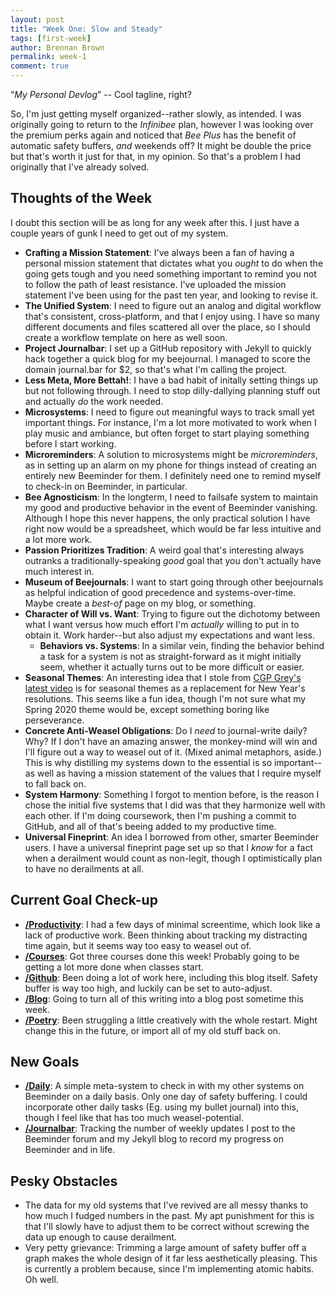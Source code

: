 ```yaml
---
layout: post
title: "Week One: Slow and Steady"
tags: [first-week]
author: Brennan Brown
permalink: week-1
comment: true
---
```


<q>*My Personal Devlog*</q> -- Cool tagline, right?

So, I'm just getting myself organized--rather slowly, as intended. I was originally going to return to the *Infinibee* plan, however I was looking over the premium perks again and noticed that *Bee Plus* has the benefit of automatic safety buffers, *and* weekends off? It might be double the price but that's worth it just for that, in my opinion. So that's a problem I had originally that I've already solved.

Thoughts of the Week
--------------------

I doubt this section will be as long for any week after this. I just have a couple years of gunk I need to get out of my system.

- **Crafting a Mission Statement**: I've always been a fan of having a personal mission statement that dictates what you *ought* to do when the going gets tough and you need something important to remind you not to follow the path of least resistance. I've uploaded the mission statement I've been using for the past ten year, and looking to revise it.
- **The Unified System**: I need to figure out an analog and digital workflow that's consistent, cross-platform, and that I enjoy using. I have so many different documents and files scattered all over the place, so I should create a workflow template on here as well soon.
- **Project Journalbar**: I set up a GitHub repository with Jekyll to quickly hack together a quick blog for my beejournal. I managed to score the domain journal.bar for $2, so that's what I'm calling the project.
- **Less Meta, More Bettah!**: I have a bad habit of initally setting things up but not following through. I need to stop dilly-dallying planning stuff out and actually *do* the work needed.
- **Microsystems**: I need to figure out meaningful ways to track small yet important things. For instance, I'm a lot more motivated to work when I play music and ambiance, but often forget to start playing something before I start working.
- **Microreminders**: A solution to microsystems might be *microreminders*, as in setting up an alarm on my phone for things instead of creating an entirely new Beeminder for them. I definitely need one to remind myself to check-in on Beeminder, in particular.
- **Bee Agnosticism**: In the longterm, I need to failsafe system to maintain my good and productive behavior in the event of Beeminder vanishing. Although I hope this never happens, the only practical solution I have right now would be a spreadsheet, which would be far less intuitive and a lot more work.
- **Passion Prioritizes Tradition**: A weird goal that's interesting always outranks a traditionally-speaking *good* goal that you don't actually have much interest in. 
- **Museum of Beejournals**: I want to start going through other beejournals as helpful indication of good precedence and systems-over-time. Maybe create a *best-of* page on my blog, or something.
- **Character of Will vs. Want**: Trying to figure out the dichotomy between what I want versus how much effort I'm *actually* willing to put in to obtain it. Work harder--but also adjust my expectations and want less.
	+ **Behaviors vs. Systems**: In a similar vein, finding the behavior behind a task for a system is not as straight-forward as it might initially seem, whether it actually turns out to be more difficult or easier.
- **Seasonal Themes**: An interesting idea that I stole from [CGP Grey's latest video](https://www.youtube.com/watch?v=NVGuFdX5guE) is for seasonal themes as a replacement for New Year's resolutions. This seems like a fun idea, though I'm not sure what my Spring 2020 theme would be, except something boring like perseverance. 
- **Concrete Anti-Weasel Obligations**: Do I *need* to journal-write daily? Why? If I don't have an amazing answer, the monkey-mind will win and I'll figure out a way to weasel out of it. (Mixed animal metaphors, aside.) This is why distilling my systems down to the essential is so important--as well as having a mission statement of the values that I require myself to fall back on.
- **System Harmony**: Something I forgot to mention before, is the reason I chose the initial five systems that I did was that they harmonize well with each other. If I'm doing coursework, then I'm pushing a commit to GitHub, and all of that's beeing added to my productive time. 
- **Universal Fineprint**: An idea I borrowed from other, smarter Beeminder users. I have a universal fineprint page set up so that I *know* for a fact when a derailment would count as non-legit, though I optimistically plan to have no derailments at all.


Current Goal Check-up
---------------------

* **[/Productivity](https://www.beeminder.com/brennanbrown/productivity)**: I had a few days of minimal screentime, which look like a lack of productive work. Been thinking about tracking my distracting time again, but it seems way too easy to weasel out of.
* **[/Courses](https://www.beeminder.com/brennanbrown/courses)**: Got three courses done this week! Probably going to be getting a lot more done when classes start.
* **[/Github](https://www.beeminder.com/brennanbrown/github)**: Been doing a lot of work here, including this blog itself. Safety buffer is way too high, and luckily can be set to auto-adjust.
* **[/Blog](https://www.beeminder.com/brennanbrown/blogging)**: Going to turn all of this writing into a blog post sometime this week.
* **[/Poetry](https://beeminder.com/brennanbrown/poetry)**: Been struggling a little creatively with the whole restart. Might change this in the future, or import all of my old stuff back on.

New Goals
---------

* **[/Daily](https://beeminder.com/brennanbrown/daily)**: A simple meta-system to check in with my other systems on Beeminder on a daily basis. Only one day of safety buffering. I could incorporate other daily tasks (Eg. using my bullet journal) into this, though I feel like that has too much weasel-potential. 
* **[/Journalbar](https://beeminder.com/brennanbrown/journalbar)**: Tracking the number of weekly updates I post to the Beeminder forum and my Jekyll blog to record my progress on Beeminder and in life.

Pesky Obstacles
---------------

* The data for my old systems that I've revived are all messy thanks to how much I fudged numbers in the past. My apt punishment for this is that I'll slowly have to adjust them to be correct without screwing the data up enough to cause derailment. 
* Very petty grievance: Trimming a large amount of safety buffer off a graph makes the whole design of it far less aesthetically pleasing. This is currently a problem because, since I'm implementing atomic habits. Oh well.
